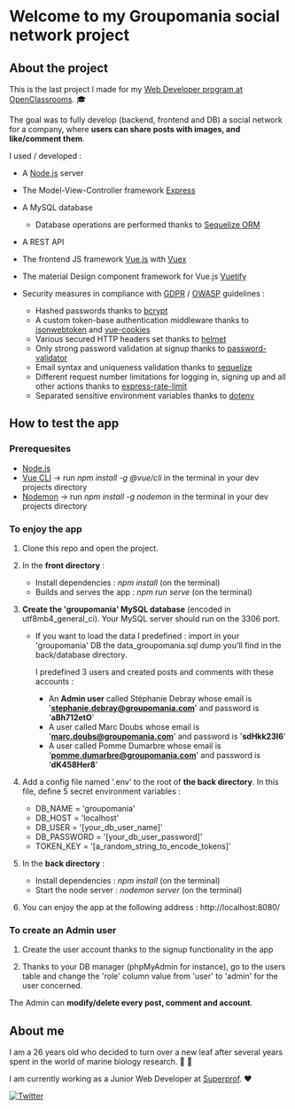 # Welcome to my Groupomania social network project

## About the project

This is the last project I made for my [Web Developer program at OpenClassrooms](https://openclassrooms.com/fr/paths/185-developpeur-web). :mortar_board:

The goal was to fully develop (backend, frontend and DB) a social network for a company, where **users can share posts with images, and like/comment them**.


I used / developed : 
* A [Node.js](https://nodejs.org/en/) server
* The Model-View-Controller framework [Express](https://expressjs.com/)
* A MySQL database
    * Database operations are performed thanks to [Sequelize ORM](https://sequelize.org/)
* A REST API
* The frontend JS framework [Vue.js](https://vuejs.org/) with [Vuex](https://vuex.vuejs.org/)
* The material Design component framework for Vue.js [Vuetify](https://vuetifyjs.com/en/)


* Security measures in compliance with [GDPR](https://www.cnil.fr/en/gdpr-developers-guide) / [OWASP](https://owasp.org/www-project-top-ten/) guidelines : 
    * Hashed passwords thanks to [bcrypt](https://www.npmjs.com/package/bcrypt)
    * A custom token-base authentication middleware thanks to [jsonwebtoken](https://www.npmjs.com/package/jsonwebtoken) and [vue-cookies](https://www.npmjs.com/package/vue-cookies)
    * Various secured HTTP headers set thanks to [helmet](https://www.npmjs.com/package/helmet)
    * Only strong password validation at signup thanks to [password-validator](https://www.npmjs.com/package/password-validator)
    * Email syntax and uniqueness validation thanks to [sequelize](https://sequelize.org/)
    * Different request number limitations for logging in, signing up and all other actions thanks to [express-rate-limit](https://www.npmjs.com/package/express-rate-limit)      
    * Separated sensitive environment variables thanks to [dotenv](https://www.npmjs.com/package/dotenv)      


## How to test the app

### Prerequesites 
*  [Node.js](https://nodejs.org/en/)
*  [Vue CLI](https://cli.vuejs.org/) -> run _npm install -g @vue/cli_  in the terminal in your dev projects directory
*  [Nodemon](https://nodemon.io/) ->  run _npm install -g nodemon_  in the terminal in your dev projects directory


### To enjoy the app 
1. Clone this repo and open the project. 

2. In the **front directory** :
    * Install dependencies : _npm install_ (on the terminal)
    * Builds and serves the app : _npm run serve_ (on the terminal)

3. **Create the 'groupomania' MySQL database** (encoded in utf8mb4_general_ci). Your MySQL server should run on the 3306 port.
    * If you want to load the data I predefined : import in your 'groupomania' DB the data_groupomania.sql dump you'll find in the back/database directory.
    
      I predefined 3 users and created posts and comments with these accounts :
      * An **Admin user** called Stéphanie Debray whose email is '**stephanie.debray@groupomania.com**' and password is '**aBh712etO**'
      * A user called Marc Doubs whose email is '**marc.doubs@groupomania.com**' and password is '**sdHkk23I6**'
      * A user called Pomme Dumarbre whose email is '**pomme.dumarbre@groupomania.com**' and password is '**dK458Her8**'

4. Add a config file named '.env' to the root of **the back directory**. In this file, define 5 secret environment variables :
    * DB_NAME = 'groupomania'
    * DB_HOST = 'localhost'
    * DB_USER = '[your_db_user_name]'
    * DB_PASSWORD = '[your_db_user_password]'
    * TOKEN_KEY = '[a_random_string_to_encode_tokens]'

5. In the **back directory** : 
    * Install dependencies : _npm install_ (on the terminal)
    * Start the node server : _nodemon server_ (on the terminal)
    
6. You can enjoy the app at the following address : http://localhost:8080/


### To create an Admin user 

1. Create the user account thanks to the signup functionality in the app

2. Thanks to your DB manager (phpMyAdmin for instance), go to the users table and change the 'role' column value from 'user' to 'admin' for the user concerned.

The Admin can **modify/delete every post, comment and account**.


## About me 

I am a 26 years old who decided to turn over a new leaf after several years spent in the world of marine biology research. :octopus: :microscope:

I am currently working as a Junior Web Developer at [Superprof](https://www.superprof.fr/). :heart:


[![Twitter](https://img.shields.io/twitter/url/https/twitter.com/cdesurmo.svg?style=social&label=Follow%20%40cdesurmo)](https://twitter.com/cdesurmo)

